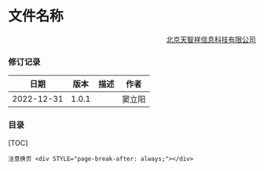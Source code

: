 # 文件名称

<div align='right' ><a href = "http://www.tianzhixiang.com.cn" target="_blank">北京天智祥信息科技有限公司</a></div>

### 修订记录

|    日期    | 版本  | 描述 |  作者  |
| :--------: | :---: | :--: | :----: |
| 2022-12-31 | 1.0.1 |      | 窦立阳 |

### 目录
[TOC]

<div STYLE="page-break-after: always;"></div>


```
注意换页 <div STYLE="page-break-after: always;"></div>
```



